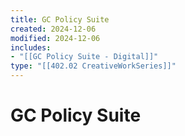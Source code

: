```yaml
---
title: GC Policy Suite
created: 2024-12-06
modified: 2024-12-06
includes:
- "[[GC Policy Suite - Digital]]"
type: "[[402.02 CreativeWorkSeries]]"
---
```

# GC Policy Suite

